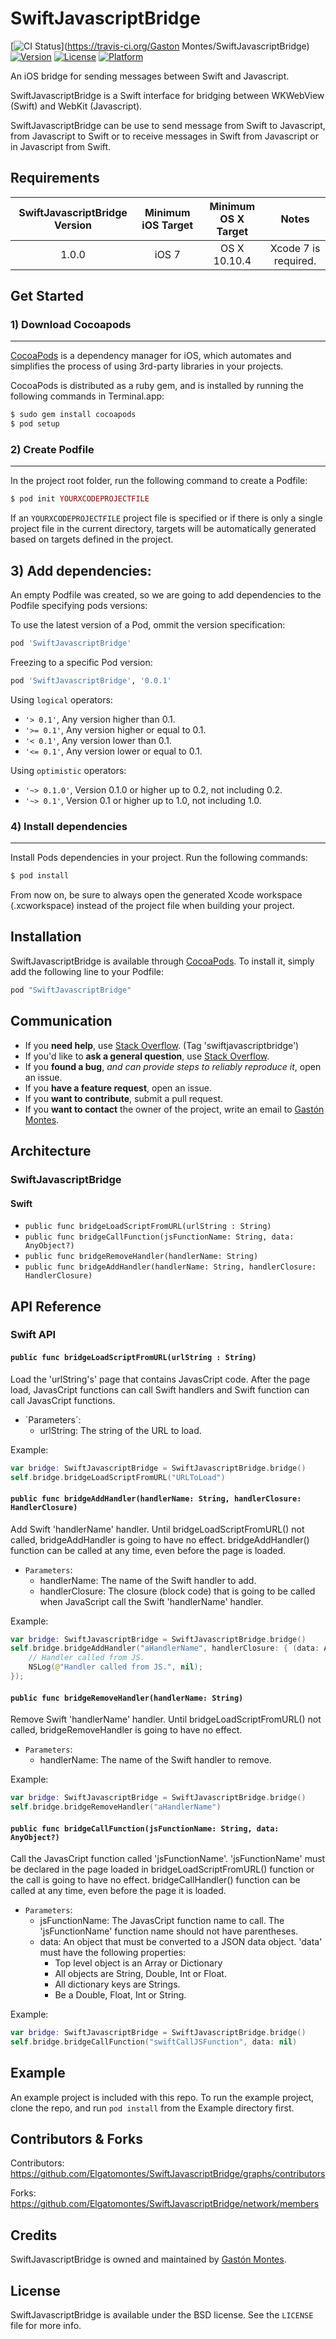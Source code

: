 SwiftJavascriptBridge
=====================

[![CI Status](http://img.shields.io/travis/Gaston%20Montes/SwiftJavascriptBridge.svg?style=flat)](https://travis-ci.org/Gaston Montes/SwiftJavascriptBridge)
[![Version](https://img.shields.io/cocoapods/v/SwiftJavascriptBridge.svg?style=flat)](http://cocoapods.org/pods/SwiftJavascriptBridge)
[![License](https://img.shields.io/cocoapods/l/SwiftJavascriptBridge.svg?style=flat)](http://cocoapods.org/pods/SwiftJavascriptBridge)
[![Platform](https://img.shields.io/cocoapods/p/SwiftJavascriptBridge.svg?style=flat)](http://cocoapods.org/pods/SwiftJavascriptBridge)

An iOS bridge for sending messages between Swift and Javascript.

SwiftJavascriptBridge is a Swift interface for bridging between WKWebView (Swift) and WebKit (Javascript).

SwiftJavascriptBridge can be use to send message from Swift to Javascript, from Javascript to Swift or to receive messages in Swift from Javascript or in Javascript from Swift.

## Requirements

| SwiftJavascriptBridge Version |     Minimum iOS Target      |      Minimum OS X Target     |               Notes              |
|:-----------------------------:|:---------------------------:|:----------------------------:|:--------------------------------:|
|             1.0.0             |            iOS 7            |           OS X 10.10.4       |        Xcode 7 is required.      |

## Get Started

### 1) Download Cocoapods
-----------------------
[CocoaPods](http://cocoapods.org) is a dependency manager for iOS, which automates and simplifies the process of using 3rd-party libraries in your projects.

CocoaPods is distributed as a ruby gem, and is installed by running the following commands in Terminal.app:

```ruby
$ sudo gem install cocoapods
$ pod setup
```

### 2) Create Podfile
-------------------
In the project root folder, run the following command to create a Podfile:

```ruby
$ pod init YOURXCODEPROJECTFILE
```

If an `YOURXCODEPROJECTFILE` project file is specified or if there is only a single project file in the current directory, targets will be automatically generated based on targets defined in the project.

## 3) Add dependencies:
An empty Podfile was created, so we are going to add dependencies to the Podfile specifying pods versions:

To use the latest version of a Pod, ommit the version specification:
```ruby
pod 'SwiftJavascriptBridge'
```

Freezing to a specific Pod version:
```ruby
pod 'SwiftJavascriptBridge', '0.0.1'
```

Using `logical` operators:
- `'> 0.1'`, Any version higher than 0.1.
- `'>= 0.1'`, Any version higher or equal to 0.1.
- `'< 0.1'`, Any version lower than 0.1.
- `'<= 0.1'`, Any version lower or equal to 0.1.

Using `optimistic` operators:
- `'~> 0.1.0'`, Version 0.1.0 or higher up to 0.2, not including 0.2.
- `'~> 0.1'`, Version 0.1 or higher up to 1.0, not including 1.0.

### 4) Install dependencies
-------------------------
Install Pods dependencies in your project. Run the following commands:

```ruby
$ pod install
```

From now on, be sure to always open the generated Xcode workspace (.xcworkspace) instead of the project file when building your project.

## Installation

SwiftJavascriptBridge is available through [CocoaPods](http://cocoapods.org). To install it, simply add the following line to your Podfile:

```ruby
pod "SwiftJavascriptBridge"
```

## Communication

- If you **need help**, use [Stack Overflow](http://stackoverflow.com/questions/tagged/swiftjavascriptbridge). (Tag 'swiftjavascriptbridge')
- If you'd like to **ask a general question**, use [Stack Overflow](http://stackoverflow.com/questions/tagged/swiftjavascriptbridge).
- If you **found a bug**, _and can provide steps to reliably reproduce it_, open an issue.
- If you **have a feature request**, open an issue.
- If you **want to contribute**, submit a pull request.
- If you **want to contact** the owner of the project, write an email to [Gastón Montes](<mailto:gastonmontes@hotmail.com>).

## Architecture

### SwiftJavascriptBridge

#### Swift 

- `public func bridgeLoadScriptFromURL(urlString : String)`
- `public func bridgeCallFunction(jsFunctionName: String, data: AnyObject?)`
- `public func bridgeRemoveHandler(handlerName: String)`
- `public func bridgeAddHandler(handlerName: String, handlerClosure: HandlerClosure)`

## API Reference

### Swift API

#### `public func bridgeLoadScriptFromURL(urlString : String)`

Load the 'urlString's' page that contains JavasCript code. After the page load, JavasCript functions can call Swift handlers and Swift function can call JavasCript functions.

* `Parameters´:
	- urlString: The string of the URL to load.

Example:

```Swift	
var bridge: SwiftJavascriptBridge = SwiftJavascriptBridge.bridge()
self.bridge.bridgeLoadScriptFromURL("URLToLoad")
```

#### `public func bridgeAddHandler(handlerName: String, handlerClosure: HandlerClosure)`

 Add Swift 'handlerName' handler. Until bridgeLoadScriptFromURL() not called, bridgeAddHandler is going to have no effect. bridgeAddHandler() function can be called at any time, even before the page is loaded.
    
* `Parameters`:
	- handlerName: The name of the Swift handler to add.
	- handlerClosure: The closure (block code) that is going to be called when JavaScript call the Swift 'handlerName' handler.

Example:

```Swift	
var bridge: SwiftJavascriptBridge = SwiftJavascriptBridge.bridge()
self.bridge.bridgeAddHandler("aHandlerName", handlerClosure: { (data: AnyObject?) -> Void in
	// Handler called from JS.
	NSLog(@"Handler called from JS.", nil);
});
```

#### `public func bridgeRemoveHandler(handlerName: String)`

Remove Swift 'handlerName' handler. Until bridgeLoadScriptFromURL() not called, bridgeRemoveHandler is going to have no effect.
    
* `Parameters`:
	- handlerName: The name of the Swift handler to remove.

Example:

```Swift	
var bridge: SwiftJavascriptBridge = SwiftJavascriptBridge.bridge()
self.bridge.bridgeRemoveHandler("aHandlerName")
```

#### `public func bridgeCallFunction(jsFunctionName: String, data: AnyObject?)`

Call the JavasCript function called 'jsFunctionName'. 'jsFunctionName' must be declared in the page loaded in bridgeLoadScriptFromURL() function or the call is going to have no effect. bridgeCallHandler() function can be called at any time, even before the page it is loaded.

* `Parameters`:
	- jsFunctionName: The JavasCript function name to call. The 'jsFunctionName' function name should not have parentheses.
	- data: An object that must be converted to a JSON data object. 'data' must have the following properties:
		+ Top level object is an Array or Dictionary
        + All objects are String, Double, Int or Float.
		+ All dictionary keys are Strings.
		+ Be a Double, Float, Int or String.

Example:

```Swift	
var bridge: SwiftJavascriptBridge = SwiftJavascriptBridge.bridge()
self.bridge.bridgeCallFunction("swiftCallJSFunction", data: nil)
```

## Example

An example project is included with this repo. To run the example project, clone the repo, and run `pod install` from the Example directory first.

## Contributors & Forks

Contributors: https://github.com/Elgatomontes/SwiftJavascriptBridge/graphs/contributors

Forks: https://github.com/Elgatomontes/SwiftJavascriptBridge/network/members

## Credits

SwiftJavascriptBridge is owned and maintained by [Gastón Montes](<mailto:gastonmontes@hotmail.com>).

## License

SwiftJavascriptBridge is available under the BSD license. See the `LICENSE` file for more info.
